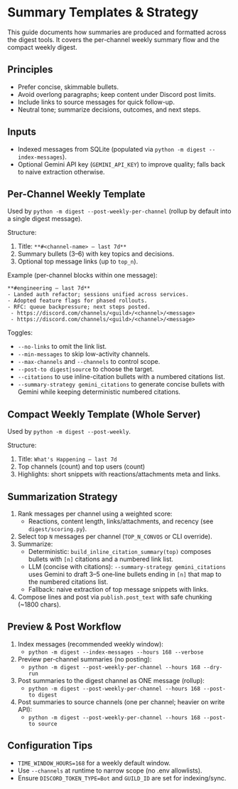 # Summary Templates & Strategy

This guide documents how summaries are produced and formatted across the digest tools. It covers the per-channel weekly summary flow and the compact weekly digest.

## Principles
- Prefer concise, skimmable bullets.
- Avoid overlong paragraphs; keep content under Discord post limits.
- Include links to source messages for quick follow-up.
- Neutral tone; summarize decisions, outcomes, and next steps.

## Inputs
- Indexed messages from SQLite (populated via `python -m digest --index-messages`).
- Optional Gemini API key (`GEMINI_API_KEY`) to improve quality; falls back to naive extraction otherwise.

## Per-Channel Weekly Template
Used by `python -m digest --post-weekly-per-channel` (rollup by default into a single digest message).

Structure:
1. Title: `**#<channel-name> — last 7d**`
2. Summary bullets (3–6) with key topics and decisions.
3. Optional top message links (up to `top_n`).

Example (per-channel blocks within one message):

```
**#engineering — last 7d**
- Landed auth refactor; sessions unified across services.
- Adopted feature flags for phased rollouts.
- RFC: queue backpressure; next steps posted.
 - https://discord.com/channels/<guild>/<channel>/<message>
 - https://discord.com/channels/<guild>/<channel>/<message>
```

Toggles:
- `--no-links` to omit the link list.
- `--min-messages` to skip low-activity channels.
- `--max-channels` and `--channels` to control scope.
- `--post-to digest|source` to choose the target.
- `--citations` to use inline-citation bullets with a numbered citations list.
- `--summary-strategy gemini_citations` to generate concise bullets with Gemini while keeping deterministic numbered citations.

## Compact Weekly Template (Whole Server)
Used by `python -m digest --post-weekly`.

Structure:
1. Title: `What's Happening — last 7d`
2. Top channels (count) and top users (count)
3. Highlights: short snippets with reactions/attachments meta and links.

## Summarization Strategy
1. Rank messages per channel using a weighted score:
   - Reactions, content length, links/attachments, and recency (see `digest/scoring.py`).
2. Select top `N` messages per channel (`TOP_N_CONVOS` or CLI override).
3. Summarize:
   - Deterministic: `build_inline_citation_summary(top)` composes bullets with `[n]` citations and a numbered link list.
   - LLM (concise with citations): `--summary-strategy gemini_citations` uses Gemini to draft 3–5 one‑line bullets ending in `[n]` that map to the numbered citations list.
   - Fallback: naive extraction of top message snippets with links.
4. Compose lines and post via `publish.post_text` with safe chunking (~1800 chars).

## Preview & Post Workflow
1. Index messages (recommended weekly window):
   - `python -m digest --index-messages --hours 168 --verbose`
2. Preview per-channel summaries (no posting):
   - `python -m digest --post-weekly-per-channel --hours 168 --dry-run`
3. Post summaries to the digest channel as ONE message (rollup):
   - `python -m digest --post-weekly-per-channel --hours 168 --post-to digest`
4. Post summaries to source channels (one per channel; heavier on write API):
   - `python -m digest --post-weekly-per-channel --hours 168 --post-to source`

## Configuration Tips
- `TIME_WINDOW_HOURS=168` for a weekly default window.
- Use `--channels` at runtime to narrow scope (no .env allowlists).
- Ensure `DISCORD_TOKEN_TYPE=Bot` and `GUILD_ID` are set for indexing/sync.
